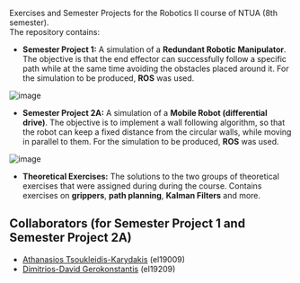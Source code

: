 Exercises and Semester Projects for the Robotics II course of NTUA (8th semester).  
The repository contains:  
- **Semester Project 1:** A simulation of a **Redundant Robotic Manipulator**. The objective is that the end
effector can successfully follow a specific path while at the same time avoiding the obstacles placed around it.
For the simulation to be produced, **ROS** was used.

![image](https://github.com/ThanosTsoukleidis-Karydakis/Robotics-II-Intelligent-Robotic-Systems/assets/106911775/f4ca3d1a-542f-4fef-9375-54eb08a3a825)

- **Semester Project 2A:** A simulation of a **Mobile Robot (differential drive)**. The objective is to implement
a wall following algorithm, so that the robot can keep a fixed distance from the circular walls, while moving in
parallel to them. For the simulation to be produced, **ROS** was used.

![image](https://github.com/ThanosTsoukleidis-Karydakis/Robotics-II-Intelligent-Robotic-Systems/assets/106911775/4720a5c7-7399-4be0-a34f-897d0bfa20cf)

- **Theoretical Exercises:** The solutions to the two groups of theoretical exercises that were assigned during
during the course. Contains exercises on **grippers**, **path planning**, **Kalman Filters** and more. 

## Collaborators (for Semester Project 1 and Semester Project 2A) 
- [Athanasios Tsoukleidis-Karydakis](https://github.com/ThanosTsoukleidis-Karydakis)  (el19009)
- [Dimitrios-David Gerokonstantis](https://github.com/DimitrisDavidGerokonstantis)  (el19209)
